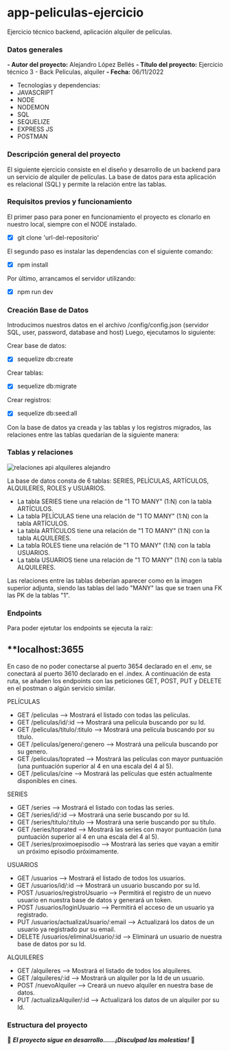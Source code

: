 # app-peliculas-ejercicio
Ejercicio técnico backend, aplicación alquiler de películas. 

### Datos generales

**- Autor del proyecto:** Alejandro López Bellés
**- Título del proyecto:** Ejercicio técnico 3 - Back Películas, alquiler
**- Fecha:** 06/11/2022

- Tecnologías y dependencias: 
 - JAVASCRIPT
 - NODE
 - NODEMON
 - SQL
 - SEQUELIZE
 - EXPRESS JS
 - POSTMAN

### Descripción general del proyecto 

El siguiente ejercicio consiste en el diseño y desarrollo de un backend para un servicio de alquiler de películas. La base de datos para esta aplicación es relacional (SQL) y permite la relación entre las tablas. 


### Requisitos previos y funcionamiento 

El primer paso para poner en funcionamiento el proyecto es clonarlo en nuestro local, siempre con el NODE instalado. 

- [x] git clone 'url-del-repositorio'

El segundo paso es instalar las dependencias con el siguiente comando: 

- [x] npm install

Por último, arrancamos el servidor utilizando: 

- [x] npm run dev


### Creación Base de  Datos

Introducimos nuestros datos en el archivo /config/config.json (servidor SQL, user, password, database and host) Luego, ejecutamos lo siguiente:

Crear base de datos:

- [x] sequelize db:create

Crear tablas:

- [x] sequelize db:migrate

Crear registros:

- [x] sequelize db:seed:all

Con la base de datos ya creada y las tablas y los registros migrados, las relaciones entre las tablas quedarían de la siguiente manera: 

### Tablas y relaciones


![relaciones api alquileres alejandro](https://user-images.githubusercontent.com/113507322/201548439-c041e31d-3ac8-4bbb-98a9-588b4d46e127.png)

La base de datos consta de 6 tablas: SERIES, PELÍCULAS, ARTÍCULOS, ALQUILERES, ROLES y USUARIOS.

- La tabla SERIES tiene una relación de "1 TO MANY" (1:N) con la tabla ARTÍCULOS. 
- La tabla PELÍCULAS tiene una relación de "1 TO MANY" (1:N) con la tabla ARTÍCULOS. 
- La tabla ARTÍCULOS tiene una relación de "1 TO MANY" (1:N) con la tabla ALQUILERES.
- La tabla ROLES tiene una relación de "1 TO MANY" (1:N) con la tabla USUARIOS. 
- La tabla USUARIOS tiene una relación de "1 TO MANY" (1:N) con la tabla ALQUILERES. 

Las relaciones entre las tablas deberían aparecer como en la imagen superior adjunta, siendo las tablas del lado "MANY" las que se traen una FK las PK de la tablas "1". 


### Endpoints

Para poder ejetutar los endpoints se ejecuta la raiz:
## **localhost:3655
En caso de no poder conectarse al puerto 3654 declarado en el .env, se conectará al puerto 3610 declarado en el .index. 
A continuación de esta ruta, se añaden los endpoints con las peticiones GET, POST, PUT y DELETE en el postman o algún servicio similar. 

PELÍCULAS
- GET /peliculas --> Mostrará el listado con todas las películas.
- GET /peliculas/id/:id --> Mostrará una película buscando por su Id.
- GET /peliculas/titulo/:titulo --> Mostrará una película buscando por su título.
- GET /peliculas/genero/:genero --> Mostrará una película buscando por su genero.
- GET /peliculas/toprated --> Mostrará las películas con mayor puntuación (una puntuación superior al 4 en una escala del 4 al 5).
- GET /peliculas/cine --> Mostrará las películas que estén actualmente disponibles en cines.

SERIES
- GET /series --> Mostrará el listado con todas las series.
- GET /series/id/:id --> Mostrará una serie buscando por su Id.
- GET /series/titulo/:titulo --> Mostrará una serie buscando por su título.
- GET /series/toprated --> Mostrará las series con mayor puntuación (una puntuación superior al 4 en una escala del 4 al 5).
- GET /series/proximoepisodio --> Mostrará las series que vayan a emitir un próximo episodio próximamente.

USUARIOS
- GET /usuarios --> Mostrará el listado de todos los usuarios.
- GET /usuarios/id/:id --> Mostrará un usuario buscando por su Id.
- POST /usuarios/registroUsuario --> Permitirá el registro de un nuevo usuario en nuestra base de datos y generará un token.
- POST /usuarios/loginUsuario --> Permitirá el acceso de un usuario ya registrado.
- PUT /usuarios/actualizaUsuario/:email --> Actualizará los datos de un usuario ya registrado pur su email.
- DELETE /usuarios/eliminaUsuario/:id --> Eliminará un usuario de nuestra base de datos por su Id. 

ALQUILERES
- GET /alquileres --> Mostrará el listado de todos los alquileres.
- GET /alquileres/:id --> Mostrará un alquiler por la Id de un usuario.
- POST /nuevoAlquiler --> Creará un nuevo alquiler en nuestra base de datos.
- PUT /actualizaAlquiler/:id --> Actualizará los datos de un alquiler por su Id.







### Estructura del proyecto




🔧 ***El proyecto sigue en desarrollo......¡Disculpad las molestias!***  🔧

